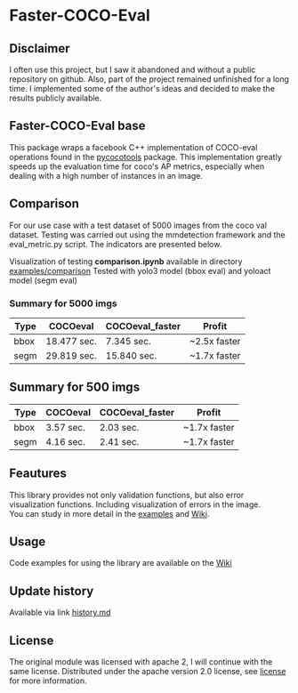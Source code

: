 # Faster-COCO-Eval

## Disclaimer

I often use this project, but I saw it abandoned and without a public repository on github.
Also, part of the project remained unfinished for a long time. I implemented some of the author's ideas and decided to make the results publicly available.

## Faster-COCO-Eval base

This package wraps a facebook C++ implementation of COCO-eval operations found in the
[pycocotools](https://github.com/cocodataset/cocoapi/tree/master/PythonAPI/pycocotools) package.
This implementation greatly speeds up the evaluation time
for coco's AP metrics, especially when dealing with a high number of instances in an image.

## Comparison

For our use case with a test dataset of 5000 images from the coco val dataset.
Testing was carried out using the mmdetection framework and the eval_metric.py script. The indicators are presented below.

Visualization of testing **comparison.ipynb** available in directory [examples/comparison](https://github.com/MiXaiLL76/faster_coco_eval/blob/main/examples/comparison/mmdet/comparison.ipynb)
Tested with yolo3 model (bbox eval) and yoloact model (segm eval)

### Summary for 5000 imgs

| Type | COCOeval    | COCOeval_faster | Profit       |
| ---- | ----------- | --------------- | ------------ |
| bbox | 18.477 sec. | 7.345 sec.      | ~2.5x faster |
| segm | 29.819 sec. | 15.840 sec.     | ~1.7x faster |

## Summary for 500 imgs

| Type | COCOeval  | COCOeval_faster | Profit       |
| ---- | --------- | --------------- | ------------ |
| bbox | 3.57 sec. | 2.03 sec.       | ~1.7x faster |
| segm | 4.16 sec. | 2.41 sec.       | ~1.7x faster |

## Feautures

This library provides not only validation functions, but also error visualization functions. Including visualization of errors in the image.  
You can study in more detail in the [examples](https://github.com/MiXaiLL76/faster_coco_eval/blob/main/examples) and [Wiki](https://github.com/MiXaiLL76/faster_coco_eval/wiki).

## Usage

Code examples for using the library are available on the [Wiki](https://github.com/MiXaiLL76/faster_coco_eval/wiki)

## Update history

Available via link [history.md](https://github.com/MiXaiLL76/faster_coco_eval/blob/main/history.md)

## License

The original module was licensed with apache 2, I will continue with the same license.
Distributed under the apache version 2.0 license, see [license](LICENSE) for more information.
